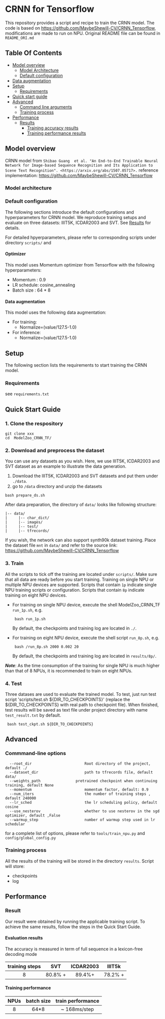 # CRNN for Tensorflow 

This repository provides a script and recipe to train the CRNN  model. The code is based on https://github.com/MaybeShewill-CV/CRNN_Tensorflow,
modifications are made to run on NPU. Original README file can be found in `README_ORI.md`  

## Table Of Contents

* [Model overview](#model-overview)
  * [Model Architecture](#model-architecture)  
  * [Default configuration](#default-configuration)
* [Data augmentation](#data-augmentation)
* [Setup](#setup)
  * [Requirements](#requirements)
* [Quick start guide](#quick-start-guide)
* [Advanced](#advanced)
  * [Command line arguments](#command-line-arguments)
  * [Training process](#training-process)
* [Performance](#performance)
  * [Results](#results)
    * [Training accuracy results](#training-accuracy-results)
    * [Training performance results](#training-performance-results)


    

## Model overview

CRNN model from
`Shibao Guang  et al. "An End-to-End Trainable Neural Network for Image-based Sequence
Recognition and Its Application to Scene Text Recognition". <https://arxiv.org/abs/1507.05717>.`
reference implementation:  <https://github.com/MaybeShewill-CV/CRNN_Tensorflow>
### Model architecture



### Default configuration

The following sections introduce the default configurations and hyperparameters for CRNN  model. We reproduce training setups 
and evaluate on three datasets: IIIT5K, ICDAR2003 and SVT. See [Results](#results) for details.

For detailed hpyerparameters, please refer to corresponding scripts under directory `scripts/` and 
#### Optimizer

This model uses Momentum optimizer from Tensorflow with the following hyperparameters:

- Momentum : 0.9
- LR schedule: cosine_annealing
- Batch size : 64 * 8   

#### Data augmentation

This model uses the following data augmentation:

- For training:
  - Normalize=(value/127.5-1.0)
- For inference:
  - Normalize=(value/127.5-1.0)



## Setup
The following section lists the requirements to start training the CRNN model.
### Requirements

see `requirements.txt`

## Quick Start Guide

### 1. Clone the respository

```shell
git clone xxx
cd  ModelZoo_CRNN_TF/
```

### 2. Download and preprocess the dataset

You can use any datasets as you wish. Here, we use IIIT5K, ICDAR2003 and SVT dataset as an example to illustrate the data generation. 

1. Download the  IIIT5K, ICDAR2003 and SVT datasets and put them under `./data`. 
2. go to  `/data` directory and unzip the datasets


```
bash prepare_ds.sh
``` 
After data preparation, the directory of  `data/` looks like following structure:

```
|-- data/
|     |-- char_dict/
|     |-- images/
|     |-- test/
|     |-- tfrecords/
```

If you wish, the network can also support synth90k dataset training. Place the dataset file `mnt` in `data/`  and refer to the source link:
<https://github.com/MaybeShewill-CV/CRNN_Tensorflow>

### 3. Train

All the scripts to tick off the training are located under `scripts/`. Make sure that all data are ready before you start training. Training on single NPU or multiple NPU devices are supported. Scripts that contain `1p` indicate single NPU training scripts or configuration. Scripts that contain `8p` indicate training on eight NPU devices.
   
- For training on single NPU device, execute the shell ModelZoo_CRNN_TF `run_1p.sh`, e.g.
  ```
   bash run_1p.sh
  ```
   By default, the checkpoints and training log are located in `./`.

- For training on eight NPU device, execute the shell script `run_8p.sh`, e.g.
  ```
   bash /run_8p.sh 2000 0.002 20
  ```
  By default, the checkpoints and training log are located in `results/8p/`. 


***Note***: As the time consumption of the training for single NPU is much higher than that of 8 NPUs, it is recommended to train on eight NPUs.


### 4. Test
Three datases are used to evaluate the trained model. To test, just run test script 'scripts/test.sh ${DIR_TO_CHECKPOINTS}' (replace the ${DIR_TO_CHECKPOINTS}  with real path to checkpoint file). When finished, test results will be saved as text file under project directory with name `test_result.txt` by default.
  ```
   bash test_ckpt.sh ${DIR_TO_CHECKPOINTS}
  ```


## Advanced
### Commmand-line options


```
  --root_dir                        Root directory of the project, default ./
  --dataset_dir                     path to tfrecords file, default data/
  --weights_path	            pretrained checkpoint when continuing training, default None
  --momentum                        momentum factor, default: 0.9
  --num_iters                       the number of training steps , default 240000
  --lr_sched                        the lr scheduling policy, default cosine
  --use_nesterov                    whether to use nesterov in the sgd optimizer, default ,False
  --warmup_step                     number of warmup step used in lr schedular                    
```
for a complete list of options, please refer to `tools/train_npu.py` and `config/global_config.py`

### Training process

All the results of the training will be stored in the directory `results`.
Script will store:
 - checkpoints
 - log
 
## Performance

### Result

Our result were obtained by running the applicable training script. To achieve the same results, follow the steps in the Quick Start Guide.


#### Evaluation results 
The accuracy is measured in term of full sequence in a lexicon-free decoding mode 

| **training  steps**| SVT         | ICDAR2003   | IIIT5k     |
| :----------------: | :----------:| :------:    |:------:    |
|    8               |  80.8% +    |  89.4%+     | 78.2% +    |


#### Training performance 

| **NPUs** | batch size        | train performance |
| :------: | :---------------: |:---------------:  |
|    8     | 64*8              |  ~ 168ms/step     |











